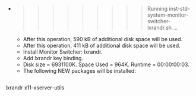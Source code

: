 * >>>>>>>>> Running inst-std-system-monitor-switcher-lxrandr.sh ...
  * After this operation, 590 kB of additional disk space will be used.
  * After this operation, 411 kB of additional disk space will be used.
  * Install Monitor Switcher: lxrandr.
  * Add lxrandr key binding.
  * Disk size = 6931100K. Space Used = 964K. Runtime = 00:00:00:03.
  * The following NEW packages will be installed:
  ```bash
lxrandr x11-xserver-utils
  ```
